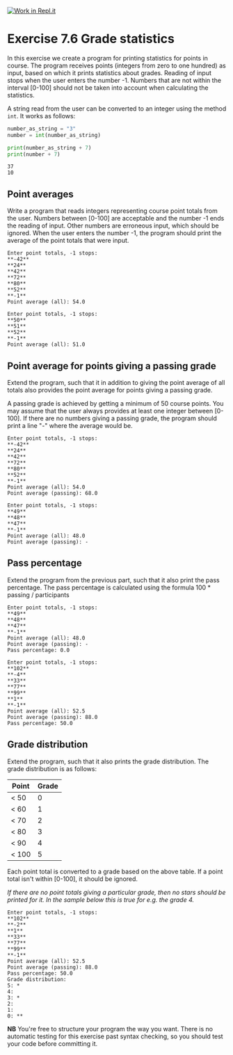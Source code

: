[![Work in Repl.it](https://classroom.github.com/assets/work-in-replit-14baed9a392b3a25080506f3b7b6d57f295ec2978f6f33ec97e36a161684cbe9.svg)](https://classroom.github.com/online_ide?assignment_repo_id=3282781&assignment_repo_type=AssignmentRepo)
# Exercise 7.6 Grade statistics

In this exercise we create a program for printing statistics for points in course. The program receives points (integers from zero to one hundred) as input, based on which it prints statistics about grades. Reading of input stops when the user enters the number -1. Numbers that are not within the interval [0-100] should not be taken into account when calculating the statistics.

A string read from the user can be converted to an integer using the method `int`. It works as follows:

```python
number_as_string = "3"
number = int(number_as_string)

print(number_as_string + 7)
print(number + 7)
```

```plaintext
37
10
```

## Point averages

Write a program that reads integers representing course point totals from the user. Numbers between [0-100] are acceptable and the number -1 ends the reading of input. Other numbers are erroneous input, which should be ignored. When the user enters the number -1, the program should print the average of the point totals that were input.

```plaintext
Enter point totals, -1 stops:
**-42**
**24**
**42**
**72**
**80**
**52**
**-1**
Point average (all): 54.0
```

```plaintext
Enter point totals, -1 stops:
**50**
**51**
**52**
**-1**
Point average (all): 51.0
```

## Point average for points giving a passing grade

Extend the program, such that it in addition to giving the point average of all totals also provides the point average for points giving a passing grade.

A passing grade is achieved by getting a minimum of 50 course points. You may assume that the user always provides at least one integer between [0-100]. If there are no numbers giving a passing grade, the program should print a line "-" where the average would be.

```plaintext
Enter point totals, -1 stops:
**-42**
**24**
**42**
**72**
**80**
**52**
**-1**
Point average (all): 54.0
Point average (passing): 68.0
```

```plaintext
Enter point totals, -1 stops:
**49**
**48**
**47**
**-1**
Point average (all): 48.0
Point average (passing): -
```

## Pass percentage

Extend the program from the previous part, such that it also print the pass percentage. The pass percentage is calculated using the formula 100 * passing / participants

```plaintext
Enter point totals, -1 stops:
**49**
**48**
**47**
**-1**
Point average (all): 48.0
Point average (passing): -
Pass percentage: 0.0
```

```plaintext
Enter point totals, -1 stops:
**102**
**-4**
**33**
**77**
**99**
**1**
**-1**
Point average (all): 52.5
Point average (passing): 88.0
Pass percentage: 50.0
```

## Grade distribution

Extend the program, such that it also prints the grade distribution. The grade distribution is as follows:

Point | Grade
--- | ---
< 50 | 0
< 60 | 1
< 70 | 2
< 80 | 3
< 90 | 4
< 100 | 5

Each point total is converted to a grade based on the above table. If a point total isn't within [0-100], it should be ignored.

*If there are no point totals giving a particular grade, then no stars should be printed for it. In the sample below this is true for e.g. the grade 4.*

```plaintext
Enter point totals, -1 stops:
**102**
**-2**
**1**
**33**
**77**
**99**
**-1**
Point average (all): 52.5
Point average (passing): 88.0
Pass percentage: 50.0
Grade distribution:
5: *
4:
3: *
2:
1:
0: **
```

**NB** You're free to structure your program the way you want. There is no automatic testing for this exercise past syntax checking, so you should test your code before committing it.
